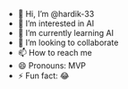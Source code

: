 - 👋 Hi, I’m @hardik-33
- 👀 I’m interested in AI
- 🌱 I’m currently learning AI
- 💞️ I’m looking to collaborate
- 📫 How to reach me 
- 😄 Pronouns: MVP
- ⚡ Fun fact: 😂

<!---
hardik-33/hardik-33 is a ✨ special ✨ repository because its `README.md` (this file) appears on your GitHub profile.
You can click the Preview link to take a look at your changes.
--->
